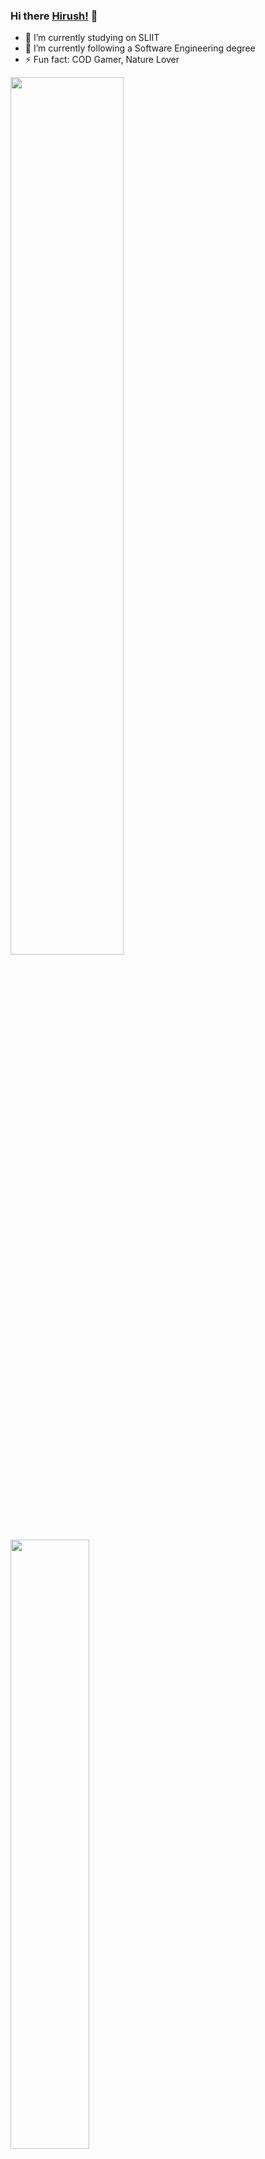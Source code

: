 ### Hi there [Hirush!](https://github.com/DeclanChirush) 👋
- 🔭 I’m currently studying on SLIIT
- 🌱 I’m currently following a Software Engineering degree
- ⚡ Fun fact: COD Gamer, Nature Lover


<img width="60%" src="https://github-readme-stats.vercel.app/api?username=DeclanChirush&show_icons=true&include_all_commits=true&theme=gruvbox" />

<img width="50%" src="https://github-readme-stats.anuraghazra1.vercel.app/api/top-langs/?username=DeclanChirush&layout=compact&theme=gruvbox" />

![Visitor Count](https://profile-counter.glitch.me/{DeclanChirush}/count.svg)

[![@declanchirush's Holopin board](https://holopin.me/declanchirush)](https://holopin.io/@declanchirush)


<!--
**DeclanChirush/DeclanChirush** is a ✨ _special_ ✨ repository because its `README.md` (this file) appears on your GitHub profile.
>

- 👯 I’m looking to collaborate on ...
- 🤔 I’m looking for help with ...
- 💬 Ask me about ...
- 📫 How to reach me: ...
- 😄 Pronouns: ...   

>







